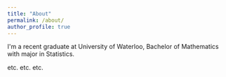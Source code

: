 ```yaml
---
title: "About"
permalink: /about/
author_profile: true
---
```


I'm a recent graduate at University of Waterloo, Bachelor of Mathematics with
major in Statistics.

etc. etc. etc.
